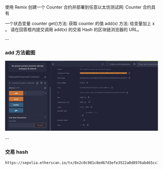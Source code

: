 使用 Remix 创建一个 Counter 合约并部署到任意以太坊测试网:
Counter 合约具有

一个状态变量 counter
get()方法: 获取 counter 的值
add(x) 方法: 给变量加上 x 。
请在回答框内提交调用 add(x) 的交易 Hash 的区块链浏览器的 URL。

--

### add 方法截图

![### add方法截图](./resource/01_call_add.png "add方法截图")

--

### 交易 hash

```
https://sepolia.etherscan.io/tx/0x2c0c981c8ed67d3efe3522a0d8976ab465cc11db27ebe6d541c56ed9bb2cbf44
```
